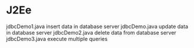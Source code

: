 # J2Ee
jdbcDemo1.java  insert data in database server
jdbcDemo.java update data in database server
jdbcDemo2.java delete data from database server
jdbcDemo3.java  execute multiple queries
